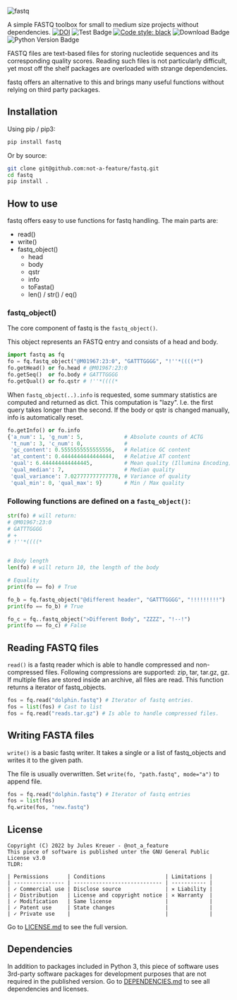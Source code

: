 ![fastq](https://github.com/not-a-feature/fastq/raw/main/fastq.png)

A simple FASTQ toolbox for small to medium size projects without dependencies.
[![DOI](https://zenodo.org/badge/450063403.svg)](https://zenodo.org/badge/latestdoi/450063403)
![Test Badge](https://github.com/not-a-feature/fastq/actions/workflows/tests.yml/badge.svg)
[![Code style: black](https://img.shields.io/badge/code%20style-black-000000.svg)](https://github.com/psf/black)
![Download Badge](https://img.shields.io/pypi/dm/fastq.svg)
![Python Version Badge](https://img.shields.io/pypi/pyversions/fastq)


FASTQ files are text-based files for storing nucleotide sequences and its corresponding quality scores.
Reading such files is not particularly difficult, yet most off the shelf packages are overloaded with strange dependencies.

fastq offers an alternative to this and brings many useful functions without relying on third party packages.

## Installation
Using pip  / pip3:
```bash
pip install fastq
```
Or by source:
```bash
git clone git@github.com:not-a-feature/fastq.git
cd fastq
pip install .
```

## How to use
fastq offers easy to use functions for fastq handling.
The main parts are:
- read()
- write()
- fastq_object()
    - head
    - body
    - qstr
    - info
    - toFasta()
    - len() / str() / eq()


### fastq_object()
The core component of fastq is the ```fastq_object()```.

This object represents an FASTQ entry and consists of a head and body.

```python
import fastq as fq
fo = fq.fastq_object("@M01967:23:0", "GATTTGGGG", "!''*((((*")
fo.getHead() or fo.head # @M01967:23:0
fo.getSeq()  or fo.body # GATTTGGGG
fo.getQual() or fo.qstr # !''*((((*
```

When `fastq_object(..).info` is requested, some summary statistics are computed and returned as dict.
This computation is "lazy". I.e. the first query takes longer than the second.
If the body or qstr is changed manually, info is automatically reset.

```python
fo.getInfo() or fo.info
{'a_num': 1, 'g_num': 5,             # Absolute counts of ACTG
 't_num': 3, 'c_num': 0,             #
 'gc_content': 0.5555555555555556,   # Relatice GC content
 'at_content': 0.4444444444444444,   # Relative AT content
 'qual': 6.444444444444445,          # Mean quality (Illumina Encoding)
 'qual_median': 7,                   # Median quality
 'qual_variance': 7.027777777777778, # Variance of quality
 'qual_min': 0, 'qual_max': 9}       # Min / Max quality
```

### Following functions are defined on a `fastq_object()`:

```python
str(fo) # will return:
# @M01967:23:0
# GATTTGGGG
# +
# !''*((((*


# Body length
len(fo) # will return 10, the length of the body

# Equality
print(fo == fo) # True

fo_b = fq.fastq_object("@different header", "GATTTGGGG", "!!!!!!!!!")
print(fo == fo_b) # True

fo_c = fq..fastq_object(">Different Body", "ZZZZ", "!--!")
print(fo == fo_c) # False
```

## Reading FASTQ files
`read()` is a fastq reader which is able to handle compressed and non-compressed files.
Following compressions are supported: zip, tar, tar.gz, gz. If multiple files are stored inside an archive, all files are read.
This function returns a iterator of fastq_objects.

```python
fos = fq.read("dolphin.fastq") # Iterator of fastq entries.
fos = list(fos) # Cast to list
fos = fq.read("reads.tar.gz") # Is able to handle compressed files.
```

## Writing FASTA files
`write()` is a basic fastq writer.
It takes a single or a list of fastq_objects and writes it to the given path.

The file is usually overwritten. Set `write(fo, "path.fastq", mode="a")` to append file.

```python
fos = fq.read("dolphin.fastq") # Iterator of fastq entries
fos = list(fos)
fq.write(fos, "new.fastq")
```

## License
```
Copyright (C) 2022 by Jules Kreuer - @not_a_feature
This piece of software is published unter the GNU General Public License v3.0
TLDR:

| Permissions      | Conditions                   | Limitations |
| ---------------- | ---------------------------- | ----------- |
| ✓ Commercial use | Disclose source              | ✕ Liability |
| ✓ Distribution   | License and copyright notice | ✕ Warranty  |
| ✓ Modification   | Same license                 |             |
| ✓ Patent use     | State changes                |             |
| ✓ Private use    |                              |             |
```
Go to [LICENSE.md](https://github.com/not-a-feature/fastq/blob/main/LICENSE) to see the full version.

## Dependencies
In addition to packages included in Python 3, this piece of software uses 3rd-party software packages for development purposes that are not required in the published version.
Go to [DEPENDENCIES.md](https://github.com/not-a-feature/fastq/blob/main/DEPENDENCIES.md) to see all dependencies and licenses.
